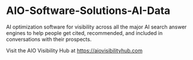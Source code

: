 # AIO-Software-Solutions-AI-Data
AI optimization software for visibility across all the major AI search answer engines to help people get cited, recommended, and included in conversations with their prospects. 

Visit the AIO Visibility Hub at https://aiovisibilityhub.com
